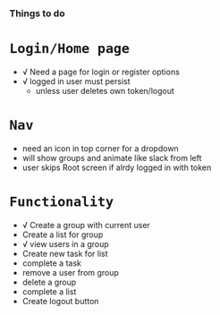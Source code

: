 ### Things to do

# `Login/Home page`

- √ Need a page for login or register options
- √ logged in user must persist
  - unless user deletes own token/logout

# `Nav`

- need an icon in top corner for a dropdown
- will show groups and animate like slack from left
- user skips Root screen if alrdy logged in with token

# `Functionality`

- √ Create a group with current user
- Create a list for group
- √ view users in a group
- Create new task for list
- complete a task
- remove a user from group
- delete a group
- complete a list
- Create logout button
